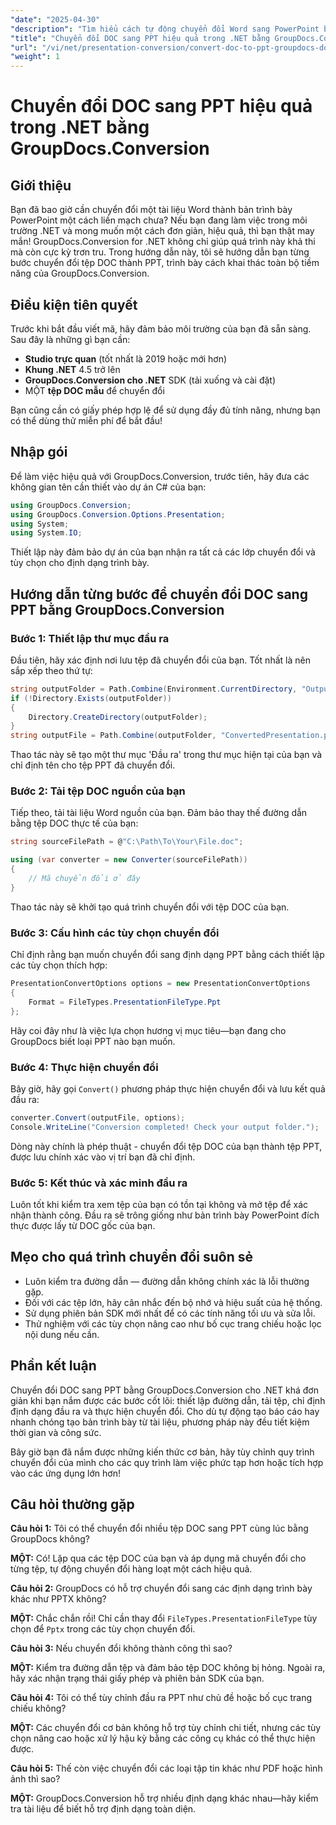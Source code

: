 ```yaml
---
"date": "2025-04-30"
"description": "Tìm hiểu cách tự động chuyển đổi Word sang PowerPoint bằng GroupDocs.Conversion cho .NET. Hợp lý hóa quy trình làm việc tài liệu của bạn với hướng dẫn chi tiết này."
"title": "Chuyển đổi DOC sang PPT hiệu quả trong .NET bằng GroupDocs.Conversion&#58; Hướng dẫn toàn diện"
"url": "/vi/net/presentation-conversion/convert-doc-to-ppt-groupdocs-dotnet/"
"weight": 1
---
```


# Chuyển đổi DOC sang PPT hiệu quả trong .NET bằng GroupDocs.Conversion

## Giới thiệu

Bạn đã bao giờ cần chuyển đổi một tài liệu Word thành bản trình bày PowerPoint một cách liền mạch chưa? Nếu bạn đang làm việc trong môi trường .NET và mong muốn một cách đơn giản, hiệu quả, thì bạn thật may mắn! GroupDocs.Conversion for .NET không chỉ giúp quá trình này khả thi mà còn cực kỳ trơn tru. Trong hướng dẫn này, tôi sẽ hướng dẫn bạn từng bước chuyển đổi tệp DOC thành PPT, trình bày cách khai thác toàn bộ tiềm năng của GroupDocs.Conversion.


## Điều kiện tiên quyết

Trước khi bắt đầu viết mã, hãy đảm bảo môi trường của bạn đã sẵn sàng. Sau đây là những gì bạn cần:

- **Studio trực quan** (tốt nhất là 2019 hoặc mới hơn)
- **Khung .NET** 4.5 trở lên
- **GroupDocs.Conversion cho .NET** SDK (tải xuống và cài đặt)
- MỘT **tệp DOC mẫu** để chuyển đổi

Bạn cũng cần có giấy phép hợp lệ để sử dụng đầy đủ tính năng, nhưng bạn có thể dùng thử miễn phí để bắt đầu!


## Nhập gói

Để làm việc hiệu quả với GroupDocs.Conversion, trước tiên, hãy đưa các không gian tên cần thiết vào dự án C# của bạn:

```csharp
using GroupDocs.Conversion;
using GroupDocs.Conversion.Options.Presentation;
using System;
using System.IO;
```

Thiết lập này đảm bảo dự án của bạn nhận ra tất cả các lớp chuyển đổi và tùy chọn cho định dạng trình bày.


## Hướng dẫn từng bước để chuyển đổi DOC sang PPT bằng GroupDocs.Conversion

### Bước 1: Thiết lập thư mục đầu ra

Đầu tiên, hãy xác định nơi lưu tệp đã chuyển đổi của bạn. Tốt nhất là nên sắp xếp theo thứ tự:

```csharp
string outputFolder = Path.Combine(Environment.CurrentDirectory, "Output");
if (!Directory.Exists(outputFolder))
{
    Directory.CreateDirectory(outputFolder);
}
string outputFile = Path.Combine(outputFolder, "ConvertedPresentation.ppt");
```

Thao tác này sẽ tạo một thư mục 'Đầu ra' trong thư mục hiện tại của bạn và chỉ định tên cho tệp PPT đã chuyển đổi.


### Bước 2: Tải tệp DOC nguồn của bạn

Tiếp theo, tải tài liệu Word nguồn của bạn. Đảm bảo thay thế đường dẫn bằng tệp DOC thực tế của bạn:

```csharp
string sourceFilePath = @"C:\Path\To\Your\File.doc";

using (var converter = new Converter(sourceFilePath))
{
    // Mã chuyển đổi ở đây
}
```

Thao tác này sẽ khởi tạo quá trình chuyển đổi với tệp DOC của bạn.


### Bước 3: Cấu hình các tùy chọn chuyển đổi

Chỉ định rằng bạn muốn chuyển đổi sang định dạng PPT bằng cách thiết lập các tùy chọn thích hợp:

```csharp
PresentationConvertOptions options = new PresentationConvertOptions
{
    Format = FileTypes.PresentationFileType.Ppt
};
```

Hãy coi đây như là việc lựa chọn hương vị mục tiêu—bạn đang cho GroupDocs biết loại PPT nào bạn muốn.


### Bước 4: Thực hiện chuyển đổi

Bây giờ, hãy gọi `Convert()` phương pháp thực hiện chuyển đổi và lưu kết quả đầu ra:

```csharp
converter.Convert(outputFile, options);
Console.WriteLine("Conversion completed! Check your output folder.");
```

Dòng này chính là phép thuật - chuyển đổi tệp DOC của bạn thành tệp PPT, được lưu chính xác vào vị trí bạn đã chỉ định.


### Bước 5: Kết thúc và xác minh đầu ra

Luôn tốt khi kiểm tra xem tệp của bạn có tồn tại không và mở tệp để xác nhận thành công. Đầu ra sẽ trông giống như bản trình bày PowerPoint đích thực được lấy từ DOC gốc của bạn.


## Mẹo cho quá trình chuyển đổi suôn sẻ

- Luôn kiểm tra đường dẫn — đường dẫn không chính xác là lỗi thường gặp.
- Đối với các tệp lớn, hãy cân nhắc đến bộ nhớ và hiệu suất của hệ thống.
- Sử dụng phiên bản SDK mới nhất để có các tính năng tối ưu và sửa lỗi.
- Thử nghiệm với các tùy chọn nâng cao như bố cục trang chiếu hoặc lọc nội dung nếu cần.


## Phần kết luận

Chuyển đổi DOC sang PPT bằng GroupDocs.Conversion cho .NET khá đơn giản khi bạn nắm được các bước cốt lõi: thiết lập đường dẫn, tải tệp, chỉ định định dạng đầu ra và thực hiện chuyển đổi. Cho dù tự động tạo báo cáo hay nhanh chóng tạo bản trình bày từ tài liệu, phương pháp này đều tiết kiệm thời gian và công sức.

Bây giờ bạn đã nắm được những kiến thức cơ bản, hãy tùy chỉnh quy trình chuyển đổi của mình cho các quy trình làm việc phức tạp hơn hoặc tích hợp vào các ứng dụng lớn hơn!


## Câu hỏi thường gặp

**Câu hỏi 1:** Tôi có thể chuyển đổi nhiều tệp DOC sang PPT cùng lúc bằng GroupDocs không?  

**MỘT:** Có! Lặp qua các tệp DOC của bạn và áp dụng mã chuyển đổi cho từng tệp, tự động chuyển đổi hàng loạt một cách hiệu quả.

**Câu hỏi 2:** GroupDocs có hỗ trợ chuyển đổi sang các định dạng trình bày khác như PPTX không?  

**MỘT:** Chắc chắn rồi! Chỉ cần thay đổi `FileTypes.PresentationFileType` tùy chọn để `Pptx` trong các tùy chọn chuyển đổi.

**Câu hỏi 3:** Nếu chuyển đổi không thành công thì sao?  

**MỘT:** Kiểm tra đường dẫn tệp và đảm bảo tệp DOC không bị hỏng. Ngoài ra, hãy xác nhận trạng thái giấy phép và phiên bản SDK của bạn.

**Câu hỏi 4:** Tôi có thể tùy chỉnh đầu ra PPT như chủ đề hoặc bố cục trang chiếu không?  

**MỘT:** Các chuyển đổi cơ bản không hỗ trợ tùy chỉnh chi tiết, nhưng các tùy chọn nâng cao hoặc xử lý hậu kỳ bằng các công cụ khác có thể thực hiện được.

**Câu hỏi 5:** Thế còn việc chuyển đổi các loại tập tin khác như PDF hoặc hình ảnh thì sao?  

**MỘT:** GroupDocs.Conversion hỗ trợ nhiều định dạng khác nhau—hãy kiểm tra tài liệu để biết hỗ trợ định dạng toàn diện.